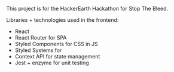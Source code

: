 This project is for the HackerEarth Hackathon for Stop The Bleed.

Libraries + technologies used in the frontend:
* React
* React Router for SPA
* Styled Components for CSS in JS
* Styled Systems for
* Context API for state management
* Jest + enzyme for unit testing